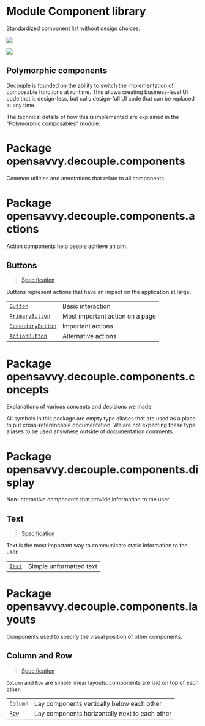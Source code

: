 # Module Component library

Standardized component list without design choices.

<a href="https://search.maven.org/search?q=dev.opensavvy.decouple.components"><img src="https://img.shields.io/maven-central/v/dev.opensavvy.decouple/components.svg?label=Maven%20Central"></a>

<a href="https://gitlab.com/opensavvy/wiki/-/blob/main/stability.md#stability-levels"><img src="https://badgen.net/static/Stability/experimental/purple"></a>

## Polymorphic components

Decouple is founded on the ability to switch the implementation of composable functions at runtime.
This allows creating business-level UI code that is design-less, but calls design-full UI code that can be replaced at any time.

The technical details of how this is implemented are explained in the "Polymorphic composables" module.

# Package opensavvy.decouple.components

Common utilities and annotations that relate to all components.

# Package opensavvy.decouple.components.actions

Action components help people achieve an aim.

## Buttons

> [Specification](opensavvy.decouple.components.actions.Buttons)

Buttons represent actions that have an impact on the application at large.

|                                                                            |                                 |
|----------------------------------------------------------------------------|---------------------------------|
| [`Button`](opensavvy.decouple.components.actions.Button)                   | Basic interaction               |
| [`PrimaryButton`](opensavvy.decouple.components.actions.PrimaryButton)     | Most important action on a page |
| [`SecondaryButton`](opensavvy.decouple.components.actions.SecondaryButton) | Important actions               |
| [`ActionButton`](opensavvy.decouple.components.actions.ActionButton)       | Alternative actions             |

# Package opensavvy.decouple.components.concepts

Explanations of various concepts and decisions we made.

All symbols in this package are empty type aliases that are used as a place to put cross-referencable documentation.
We are not expecting these type aliases to be used anywhere outside of documentation comments.

# Package opensavvy.decouple.components.display

Non-interactive components that provide information to the user.

## Text

> [Specification](opensavvy.decouple.components.display.Texts)

Text is the most important way to communicate static information to the user.

|                                                      |                         |
|------------------------------------------------------|-------------------------|
| [`Text`](opensavvy.decouple.components.display.Text) | Simple unformatted text |

# Package opensavvy.decouple.components.layouts

Components used to specify the visual position of other components.

## Column and Row

> [Specification](opensavvy.decouple.components.layouts.LinearLayouts)

`Column` and `Row` are simple linear layouts: components are laid on top of each other.

|                                                          |                                                |
|----------------------------------------------------------|------------------------------------------------|
| [`Column`](opensavvy.decouple.components.layouts.Column) | Lay components vertically below each other     |
| [`Row`](opensavvy.decouple.components.layouts.Row)       | Lay components horizontally next to each other |
